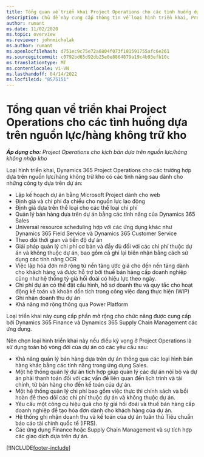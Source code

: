 ```yaml
---
title: Tổng quan về triển khai Project Operations cho các tình huống dựa trên nguồn lực/hàng không trữ kho
description: Chủ đề này cung cấp thông tin về loại hình triển khai, Project Operations cho các tình huống dựa trên nguồn lực/hàng không trữ kho.
author: rumant
ms.date: 11/02/2020
ms.topic: overview
ms.reviewer: johnmichalak
ms.author: rumant
ms.openlocfilehash: d751ec9c75e72a6804f073f181591755afc6e261
ms.sourcegitcommit: c0792bd65d92db25e0e8864879a19c4b93efb10c
ms.translationtype: MT
ms.contentlocale: vi-VN
ms.lasthandoff: 04/14/2022
ms.locfileid: "8575151"
---
```

# <a name="project-operations-for-resourcenon-stocked-based-scenarios-deployment-overview"></a>Tổng quan về triển khai Project Operations cho các tình huống dựa trên nguồn lực/hàng không trữ kho

_**Áp dụng cho:** Project Operations cho kịch bản dựa trên nguồn lực/hàng không nhập kho_

Loại hình triển khai, Dynamics 365 Project Operations cho các trường hợp dựa trên nguồn lực/hàng không trữ kho có các tính năng sau dành cho những công ty dựa trên dự án:

- Lập kế hoạch dự án bằng Microsoft Project dành cho web
- Định giá và chi phí đa chiều cho nguồn lực lao động
- Định giá dựa trên thể loại cho các thể loại chi phí
- Quản lý bán hàng dựa trên dự án bằng các tính năng của Dynamics 365 Sales
- Universal resource scheduling hợp với các ứng dụng khác như Dynamics 365 Field Service và Dynamics 365 Customer Service
- Theo dõi thời gian và tiến độ dự án
- Giải pháp quản lý chi phí cơ bản và đầy đủ đối với các chi phí thuộc dự án và không thuộc dự án, bao gồm cả ghi lại biên nhận bằng cách sử dụng các tính năng OCR
- Việc lập hóa đơn mở rộng từ nền tảng ước giá cho đến nền tảng dành cho khách hàng và được hỗ trợ bởi thuế bán hàng cấp doanh nghiệp cũng như hệ thống tỷ giá hối đoái có hiệu lực theo ngày.
- Chi phí dự án có thể đặt cấu hình, hồ sơ doanh thu và quy tắc cho hoạt động kế toán và khoản dồn tích trong công việc đang thực hiện (WIP)
- Ghi nhận doanh thu dự án
- Khả năng mở rộng thông qua Power Platform

Loại triển khai này cung cấp phần mở rộng cho chức năng được cung cấp bởi Dynamics 365 Finance và Dynamics 365 Supply Chain Management các ứng dụng.

Nên chọn loại hình triển khai này nếu điều kỳ vọng ở Project Operations là sử dụng toàn bộ vòng đời của dự án có các yêu cầu sau:

- Khả năng quản lý bán hàng dựa trên dự án thông qua các loại hình bán hàng khác bằng các tính năng trong ứng dụng Sales.
- Một hệ thống quản lý dự án tích hợp giúp quản lý các dự án nội bộ và dự án phải thanh toán đối với các vấn đề liên quan đến lịch trình và tài chính, từ bán hàng cho đến kế toán của dự án.
- Một hệ thống quản lý chi phí bao gồm việc thực thi chính sách và bồi hoàn để theo dõi các chi phí thuộc dự án và không thuộc dự án.
- Yêu cầu một công cụ hiệu quả cho tỷ giá hối đoái và thuế bán hàng cấp doanh nghiệp để tạo hóa đơn dành cho khách hàng của dự án.
- Hệ thống ghi nhận doanh thu và kế toán của dự án tuân thủ Tiêu chuẩn báo cáo tài chính quốc tế (IFRS).
- Các ứng dụng Finance hoặc Supply Chain Management và sự tích hợp các giao dịch dựa trên dự án.


[!INCLUDE[footer-include](../includes/footer-banner.md)]